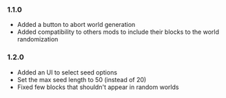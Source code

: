 ### 1.1.0
* Added a button to abort world generation
* Added compatibility to others mods to include their blocks to the world randomization

### 1.2.0
* Added an UI to select seed options
* Set the max seed length to 50 (instead of 20)
* Fixed few blocks that shouldn't appear in random worlds